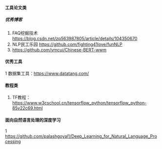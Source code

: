 #### 工具论文类 
##### 优秀博客
1. FAQ挖掘技术 https://blog.csdn.net/zp563987805/article/details/104350670
2. NLP民工乐园 https://github.com/fighting41love/funNLP
3. https://github.com/ymcui/Chinese-BERT-wwm


#### 优秀工具

1 数据集工具：https://www.datatang.com/

#### 教程类
1. TF教程：https://www.w3cschool.cn/tensorflow_python/tensorflow_python-85v22c69.html

#### 面向自然语言处理的深度学习

1 https://github.com/palashgoyal1/Deep_Learning_for_Natural_Language_Processing
